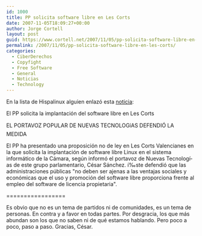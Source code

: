 ```yaml
---
id: 1000
title: PP solicita software libre en Les Corts
date: 2007-11-05T18:09:27+00:00
author: Jorge Cortell
layout: post
guid: https://www.cortell.net/2007/11/05/pp-solicita-software-libre-en-les-corts/
permalink: /2007/11/05/pp-solicita-software-libre-en-les-corts/
categories:
  - CiberDerechos
  - Copyfight
  - Free Software
  - General
  - Noticias
  - Technology
---
```

En la lista de Hispalinux alguien enlazó esta <a target="_blank" title="Noticia en Panorama Actual" href="https://www.panorama-actual.es/noticias/not240123.htm">noticia</a>:

El PP solicita la implantación del software libre en Les Corts
  
EL PORTAVOZ POPULAR DE NUEVAS TECNOLOGíAS DEFENDIÓ LA MEDIDA

El PP ha presentado una proposición no de ley en Les Corts Valencianes en la que solicita la implantación de software libre Linux en el sistema informático de la Cámara, según informó el portavoz de Nuevas Tecnologí­as de este grupo parlamentario, César Sánchez. í‰ste defendió que las administraciones públicas "no deben ser ajenas a las ventajas sociales y económicas que el uso y promoción del software libre proporciona frente al empleo del software de licencia propietaria".

=================

Es obvio que no es un tema de partidos ni de comunidades, es un tema de personas. En contra y a favor en todas partes. Por desgracia, los que más abundan son los que no saben ni de qué estamos hablando. Pero poco a poco, paso a paso. Gracias, César.